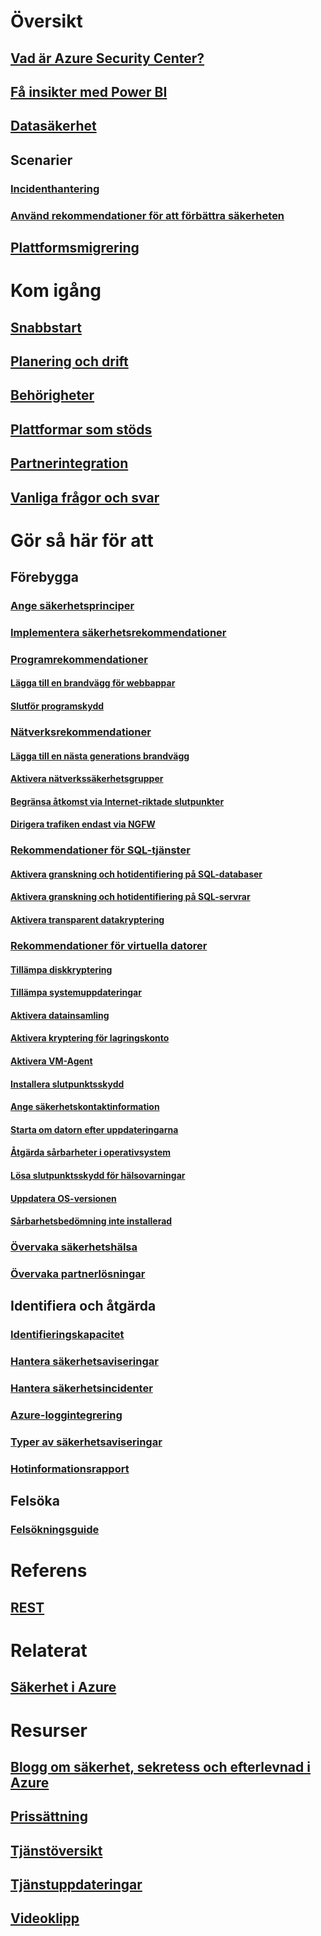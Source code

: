 # Översikt
## [Vad är Azure Security Center?](security-center-intro.md)
## [Få insikter med Power BI](security-center-powerbi.md)
## [Datasäkerhet](security-center-data-security.md)
## Scenarier
### [Incidenthantering](security-center-incident-response.md)
### [Använd rekommendationer för att förbättra säkerheten](security-center-using-recommendations.md)
## [Plattformsmigrering](security-center-platform-migration.md)

# Kom igång
## [Snabbstart](security-center-get-started.md)
## [Planering och drift](security-center-planning-and-operations-guide.md)
## [Behörigheter](security-center-permissions.md)
## [Plattformar som stöds](security-center-os-coverage.md)
## [Partnerintegration](security-center-partner-integration.md)
## [Vanliga frågor och svar](security-center-faq.md)

# Gör så här för att

## Förebygga
### [Ange säkerhetsprinciper](security-center-policies.md)
### [Implementera säkerhetsrekommendationer](security-center-recommendations.md)

### [Programrekommendationer](security-center-application-recommendations.md)
#### [Lägga till en brandvägg för webbappar](security-center-add-web-application-firewall.md)
#### [Slutför programskydd](security-center-add-web-application-firewall.md#finalize-application-protection)

### [Nätverksrekommendationer](security-center-network-recommendations.md)
#### [Lägga till en nästa generations brandvägg](security-center-add-next-generation-firewall.md)
#### [Aktivera nätverkssäkerhetsgrupper](security-center-enable-network-security-groups.md)
#### [Begränsa åtkomst via Internet-riktade slutpunkter](security-center-restrict-access-through-internet-facing-endpoints.md)
#### [Dirigera trafiken endast via NGFW](security-center-add-next-generation-firewall.md#route-traffic-through-ngfw-only)

### [Rekommendationer för SQL-tjänster](security-center-sql-service-recommendations.md)
#### [Aktivera granskning och hotidentifiering på SQL-databaser](security-center-enable-auditing-on-sql-databases.md)
#### [Aktivera granskning och hotidentifiering på SQL-servrar](security-center-enable-auditing-on-sql-servers.md)
#### [Aktivera transparent datakryptering](security-center-enable-transparent-data-encryption.md)

### [Rekommendationer för virtuella datorer](security-center-virtual-machine-recommendations.md)
#### [Tillämpa diskkryptering](security-center-apply-disk-encryption.md)
#### [Tillämpa systemuppdateringar](security-center-apply-system-updates.md)
#### [Aktivera datainsamling](security-center-enable-data-collection.md)
#### [Aktivera kryptering för lagringskonto](security-center-enable-encryption-for-storage-account.md)
#### [Aktivera VM-Agent](security-center-enable-vm-agent.md)
#### [Installera slutpunktsskydd](security-center-install-endpoint-protection.md)
#### [Ange säkerhetskontaktinformation](security-center-provide-security-contact-details.md)
#### [Starta om datorn efter uppdateringarna](security-center-apply-system-updates.md#reboot-after-system-updates)
#### [Åtgärda sårbarheter i operativsystem](security-center-remediate-os-vulnerabilities.md)
#### [Lösa slutpunktsskydd för hälsovarningar](security-center-resolve-endpoint-protection-health-alerts.md)
#### [Uppdatera OS-versionen](security-center-update-os-version.md)
#### [Sårbarhetsbedömning inte installerad](security-center-vulnerability-assessment-recommendations.md)

### [Övervaka säkerhetshälsa](security-center-monitoring.md)
### [Övervaka partnerlösningar](security-center-partner-solutions.md)

## Identifiera och åtgärda
### [Identifieringskapacitet](security-center-detection-capabilities.md)
### [Hantera säkerhetsaviseringar](security-center-managing-and-responding-alerts.md)
### [Hantera säkerhetsincidenter](security-center-incident.md)
### [Azure-loggintegrering](security-center-integrating-alerts-with-log-integration.md)
### [Typer av säkerhetsaviseringar](security-center-alerts-type.md)
### [Hotinformationsrapport](security-center-threat-report.md)

## Felsöka
### [Felsökningsguide](security-center-troubleshooting-guide.md)

# Referens
## [REST](https://msdn.microsoft.com/en-US/library/mt704034(Azure.100).aspx)

# Relaterat
## [Säkerhet i Azure](/azure/security/)

# Resurser
## [Blogg om säkerhet, sekretess och efterlevnad i Azure](http://blogs.msdn.com/b/azuresecurity/)
## [Prissättning](security-center-pricing.md)
## [Tjänstöversikt](https://azure.microsoft.com/services/security-center/)
## [Tjänstuppdateringar](https://azure.microsoft.com/updates/?product=security-center)
## [Videoklipp](https://azure.microsoft.com/documentation/videos/index/?services=security-center)
